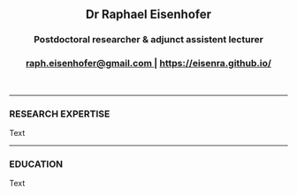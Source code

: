 <h2> <p align=center> Dr Raphael Eisenhofer </h2>

<h3> <p align=center> Postdoctoral researcher & adjunct assistent lecturer </p> </h3>

<h3> <p align=center> <a href="http://w3schools.com">raph.eisenhofer@gmail.com </a> | <a href="https://eisenra.github.io/">https://eisenra.github.io/ </a> </p> </h3>
<br>

---
### **RESEARCH EXPERTISE**
Text
<br>

---
### **EDUCATION**
Text
<br>





